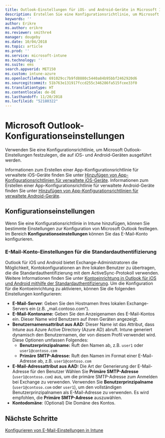 ```yaml
---
title: Outlook-Einstellungen für iOS- und Android-Geräte in Microsoft Intune
description: Erstellen Sie eine Konfigurationsrichtlinie, um Microsoft Outlook-Einstellungen festzulegen, die auf iOS- und Android-Geräten ausgeführt werden.
keywords: ''
author: Erikre
ms.author: erikre
ms.reviewer: smithre4
manager: dougeby
ms.date: 10/04/2018
ms.topic: article
ms.prod: ''
ms.service: microsoft-intune
ms.technology: ''
ms.suite: ems
search.appverid: MET150
ms.custom: intune-azure
ms.openlocfilehash: 691029cc7b9fd8880c5440a84b95bbf2462920d6
ms.sourcegitcommit: 51b763e131917fccd255c346286fa515fcee33f0
ms.translationtype: HT
ms.contentlocale: de-DE
ms.lasthandoff: 11/20/2018
ms.locfileid: "52180322"
---
```

# <a name="microsoft-outlook-configuration-settings"></a>Microsoft Outlook-Konfigurationseinstellungen 

Verwenden Sie eine Konfigurationsrichtlinie, um Microsoft Outlook-Einstellungen festzulegen, die auf iOS- und Android-Geräten ausgeführt werden. 

Informationen zum Erstellen einer App-Konfigurationsrichtlinie für verwaltete iOS-Geräte finden Sie unter [Hinzufügen von App-Konfigurationsrichtlinien für verwaltete iOS-Geräte](app-configuration-policies-use-ios.md). Informationen zum Erstellen einer App-Konfigurationsrichtlinie für verwaltete Android-Geräte finden Sie unter [Hinzufügen von App-Konfigurationsrichtlinien für verwaltete Android-Geräte](app-configuration-policies-use-android.md). 

## <a name="configuration-settings"></a>Konfigurationseinstellungen

Wenn Sie eine Konfigurationsrichtlinie in Intune hinzufügen, können Sie bestimmte Einstellungen zur Konfiguration von Microsoft Outlook festlegen. Im Bereich **Konfigurationseinstellungen** können Sie das E-Mail-Konto konfigurieren.

### <a name="basic-authentication-email-account-settings"></a>E-Mail-Konto-Einstellungen für die Standardauthentifizierung
Outlook für iOS und Android bietet Exchange-Administratoren die Möglichkeit, Kontokonfigurationen an ihre lokalen Benutzer zu übertragen, die die Standardauthentifizierung mit dem ActiveSync-Protokoll verwenden. Weitere Informationen finden Sie unter [Kontoeinrichtung in Outlook für iOS und Android mithilfe der Standardauthentifizierung](https://docs.microsoft.com/Exchange/clients/outlook-for-ios-and-android/account-setup). Um die Konfiguration für die Kontoeinrichtung zu aktivieren, können Sie die folgenden Einstellungen konfigurieren:

- **E-Mail-Server**: Geben Sie den Hostnamen Ihres lokalen Exchange-Servers ein (z.B. „mail.contoso.com“).
- **E-Mail-Kontoname:** Geben Sie den Anzeigenamen des E-Mail-Kontos ein. Dieser Name wird Benutzern auf ihren Geräten angezeigt.
- **Benutzernamensattribut aus AAD:** Dieser Name ist das Attribut, dass Intune aus Azure Active Directory (Azure AD) abruft. Intune generiert dynamisch den Benutzernamen, der von diesem Profil verwendet wird. Diese Optionen umfassen Folgendes:
  - **Benutzerprinzipalname:** Ruft den Namen ab, z.B. `user1` oder `user1@contoso.com`
  - **Primäre SMTP-Adresse:** Ruft den Namen im Format einer E-Mail-Adresse ab, z.B. `user1@contoso.com`
- **E-Mail-Adressattribut aus AAD:** Die Art der Generierung der E-Mail-Adresse für den Benutzer Wählen Sie **Primäre SMTP-Adresse** (`user1@contoso.com`) aus, um die primäre SMTP-Adresse zum Anmelden bei Exchange zu verwenden. Verwenden Sie **Benutzerprinzipalname** (`user1@contoso.com` oder `user1`), um den vollständigen Benutzerprinzipalnamen als E-Mail-Adresse zu verwenden. Es wird empfohlen, die **Primäre SMTP-Adresse** auszuwählen.
- **Kontodomäne**: (Optional) Die Domäne des Kontos.

## <a name="next-steps"></a>Nächste Schritte
[Konfigurieren von E-Mail-Einstellungen in Intune](email-settings-configure.md)

